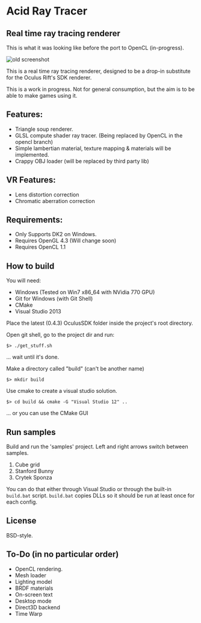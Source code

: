 Acid Ray Tracer
===============

Real time ray tracing renderer
------------------------------

This is what it was looking like before the port to OpenCL (in-progress).

![old screenshot](http://i.imgur.com/iZVTZX4.png)

This is a real time ray tracing renderer, designed to be a drop-in substitute for the Oculus Rift's SDK renderer.

This is a work in progress. Not for general consumption, but the aim is to be able to make games using it.

Features:
---------

* Triangle soup renderer.
* GLSL compute shader ray tracer. (Being replaced by OpenCL in the opencl branch)
* Simple lambertian material, texture mapping & materials will be implemented.
* Crappy OBJ loader (will be replaced by third party lib)

VR Features:
------------

* Lens distortion correction
* Chromatic aberration correction

Requirements:
-------------

* Only Supports DK2 on Windows.
* Requires OpenGL 4.3  (Will change soon)
* Requires OpenCL 1.1

How to build
------------

You will need:
* Windows (Tested on Win7 x86_64 with NVidia 770 GPU)
* Git for Windows (with Git Shell)
* CMake
* Visual Studio 2013

Place the latest (0.4.3) OculusSDK folder inside the project's root directory.

Open git shell, go to the project dir and run:

    $> ./get_stuff.sh

... wait until it's done.

 Make a directory called "build" (can't be another name)

    $> mkdir build

Use cmake to create a visual studio solution.

    $> cd build && cmake -G "Visual Studio 12" ..

... or you can use the CMake GUI

Run samples
-----------

Build and run the 'samples' project. Left and right arrows switch between samples.

1. Cube grid
2. Stanford Bunny
3. Crytek Sponza

You can do that either through Visual Studio or through the built-in
`build.bat` script. `build.bat` copies DLLs so it should be run at least once
for each config.

License
-------

BSD-style.

To-Do (in no particular order)
------------------------------

* OpenCL rendering.
* Mesh loader
* Lighting model
* BRDF materials
* On-screen text
* Desktop mode
* Direct3D backend
* Time Warp

